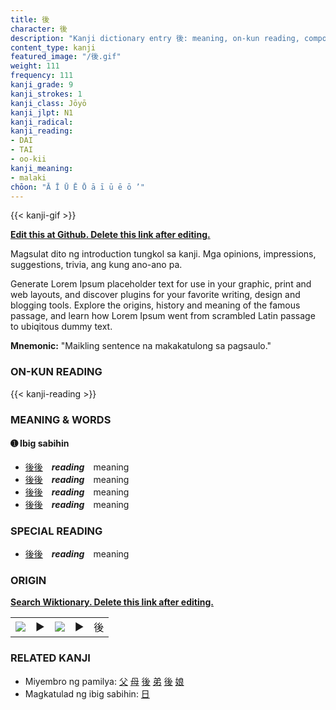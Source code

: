 ```yaml
---
title: 後
character: 後
description: "Kanji dictionary entry 後: meaning, on-kun reading, compounds, origin, related kanji"
content_type: kanji
featured_image: "/後.gif"
weight: 111
frequency: 111
kanji_grade: 9
kanji_strokes: 1
kanji_class: Jōyō
kanji_jlpt: N1
kanji_radical: 
kanji_reading: 
- DAI
- TAI
- oo-kii
kanji_meaning:
- malaki
chōon: "Ā Ī Ū Ē Ō ā ī ū ē ō ’"
---
```

[//]: # (Don't edit the line below. Kanji animated GIF code is automatically generated.)
{{< kanji-gif >}}

[//]: # (Edit below this line.)

**[Edit this at Github. Delete this link after editing.](https://github.com/tim0g/tim/tree/main/content/kanji/後/index.md)**

Magsulat dito ng introduction tungkol sa kanji. Mga opinions, impressions, suggestions, trivia, ang kung ano-ano pa.

Generate Lorem Ipsum placeholder text for use in your graphic, print and web layouts, and discover plugins for your favorite writing, design and blogging tools. Explore the origins, history and meaning of the famous passage, and learn how Lorem Ipsum went from scrambled Latin passage to ubiqitous dummy text.
 
**Mnemonic:** "Maikling sentence na makakatulong sa pagsaulo."

### ON-KUN READING

[//]: # (Don't edit the line below. ON-KUN READING code is automatically generated.)
{{< kanji-reading >}}

### MEANING & WORDS

#### ➊ **Ibig sabihin**
  - [後](../後)[後](../後)　***reading***　meaning
  - [後](../後)[後](../後)　***reading***　meaning
  - [後](../後)[後](../後)　***reading***　meaning
  - [後](../後)[後](../後)　***reading***　meaning

### SPECIAL READING
  - [後](../後)[後](../後)　***reading***　meaning

### ORIGIN

**[Search Wiktionary. Delete this link after editing.](https://wiktionary.org/wiki/後)**
<table class="kanji-table"><tr><td>
<img src="60px-後-bronze.svg.png">
</td><td>▶</td><td>
<img src="60px-後-oracle.svg.png">
</td><td>▶</td>
<td class="kanji-origin">後</td>
</tr></table>

### RELATED KANJI
- Miyembro ng pamilya: [父](../父) [母](../母) [後](../後) [弟](../弟) [後](../後) [娘](../娘)
- Magkatulad ng ibig sabihin: [日](../日)

